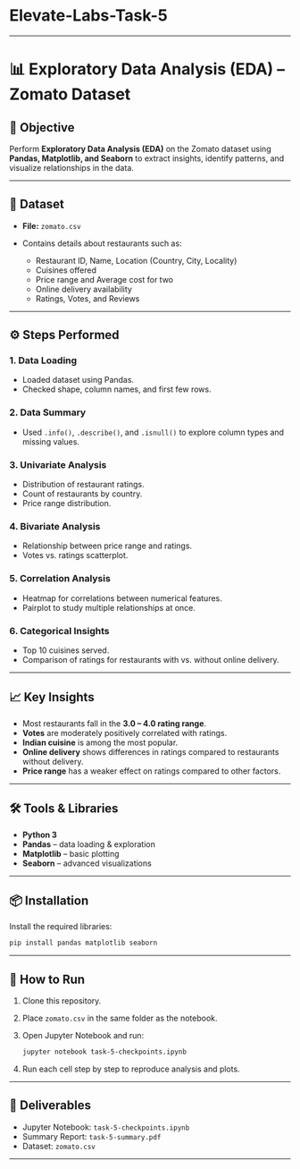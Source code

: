 # Elevate-Labs-Task-5

---

# 📊 Exploratory Data Analysis (EDA) – Zomato Dataset

## 📌 Objective

Perform **Exploratory Data Analysis (EDA)** on the Zomato dataset using **Pandas, Matplotlib, and Seaborn** to extract insights, identify patterns, and visualize relationships in the data.

---

## 📂 Dataset

* **File:** `zomato.csv`
* Contains details about restaurants such as:

  * Restaurant ID, Name, Location (Country, City, Locality)
  * Cuisines offered
  * Price range and Average cost for two
  * Online delivery availability
  * Ratings, Votes, and Reviews

---

## ⚙️ Steps Performed

### 1. **Data Loading**

* Loaded dataset using Pandas.
* Checked shape, column names, and first few rows.

### 2. **Data Summary**

* Used `.info()`, `.describe()`, and `.isnull()` to explore column types and missing values.

### 3. **Univariate Analysis**

* Distribution of restaurant ratings.
* Count of restaurants by country.
* Price range distribution.

### 4. **Bivariate Analysis**

* Relationship between price range and ratings.
* Votes vs. ratings scatterplot.

### 5. **Correlation Analysis**

* Heatmap for correlations between numerical features.
* Pairplot to study multiple relationships at once.

### 6. **Categorical Insights**

* Top 10 cuisines served.
* Comparison of ratings for restaurants with vs. without online delivery.

---

## 📈 Key Insights

* Most restaurants fall in the **3.0 – 4.0 rating range**.
* **Votes** are moderately positively correlated with ratings.
* **Indian cuisine** is among the most popular.
* **Online delivery** shows differences in ratings compared to restaurants without delivery.
* **Price range** has a weaker effect on ratings compared to other factors.

---

## 🛠️ Tools & Libraries

* **Python 3**
* **Pandas** – data loading & exploration
* **Matplotlib** – basic plotting
* **Seaborn** – advanced visualizations

---

## 📦 Installation

Install the required libraries:

```bash
pip install pandas matplotlib seaborn
```

---

## 🚀 How to Run

1. Clone this repository.
2. Place `zomato.csv` in the same folder as the notebook.
3. Open Jupyter Notebook and run:

   ```bash
   jupyter notebook task-5-checkpoints.ipynb
   ```
4. Run each cell step by step to reproduce analysis and plots.

---

## 📜 Deliverables

* Jupyter Notebook: `task-5-checkpoints.ipynb`
* Summary Report: `task-5-summary.pdf`
* Dataset: `zomato.csv`

---
